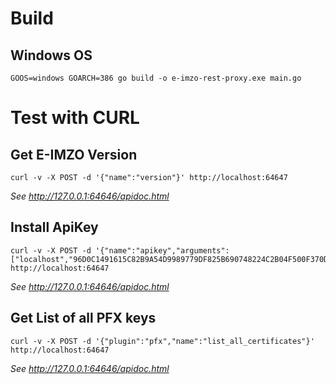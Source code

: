 # Build

## Windows OS

```
GOOS=windows GOARCH=386 go build -o e-imzo-rest-proxy.exe main.go
```

# Test with CURL

## Get E-IMZO Version

```
curl -v -X POST -d '{"name":"version"}' http://localhost:64647
```

_See http://127.0.0.1:64646/apidoc.html_

## Install ApiKey

```
curl -v -X POST -d '{"name":"apikey","arguments":["localhost","96D0C1491615C82B9A54D9989779DF825B690748224C2B04F500F370D51827CE2644D8D4A82C18184D73AB8530BB8ED537269603F61DB0D03D2104ABF789970B"]}' http://localhost:64647
```

_See http://127.0.0.1:64646/apidoc.html_

## Get List of all PFX keys

```
curl -v -X POST -d '{"plugin":"pfx","name":"list_all_certificates"}' http://localhost:64647
```

_See http://127.0.0.1:64646/apidoc.html_